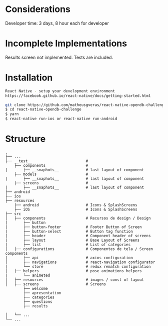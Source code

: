 
# Considerations
Developer time: 3 days, 8 hour each for developer

# Incomplete Implementations
Results screen not implemented.
Tests are included.

# Installation

```bash
React Native - setup your development environment
https://facebook.github.io/react-native/docs/getting-started.html 
```

```bash
git clone https://github.com/matheusgveras/react-native-opendb-challenge.git
$ cd react-native-opendb-challenge
$ yarn
$ react-native run-ios or react-native run-android 
```

# Structure
    .
    ├── ...
    ├── __test__                        #
        ├── components                  # 
    |       ├── __snaphots__            # last layout of component
        ├── models                      # 
    |       ├── __snaphots__            # last layout of component
        ├── screens                     # 
    |       ├── __snaphots__            # last layout of component  
    ├── android   
    ├── ios
    ├── resources
        ├── android                     # Icons & SplashScreens
        ├── iOS                         # Icons & SplashScreens  
    ├── src
    │   ├── components                  # Recursos de design / Design 
    |       ├── button                  
    |       ├── button-footer           # Footer Button of Screen
    |       ├── button-select           # Button tag function
    |       ├── header                  # Component header of screens
    |       ├── layout                  # Base Layout of Screens
    |       ├── list                    # List of categories                
    │   ├── configurations              # Componentes de tela / Screen compoments
    |       ├── api                     # axios configuration
    │       ├── navigations             # react-navigation configurator  
    |       └── store                   # redux rematch configuration 
    │   ├── helpers                     # pose animations helpers
    |       └── animeted                 
    │   ├── resources                   # images / const of layout 
    │   ├── screens                     # Screens
            ├── welcome                 
            ├── apresentation
            ├── categories
            ├── questions
            ├── results                      
 
    │   └── ...                 
    └── ...


